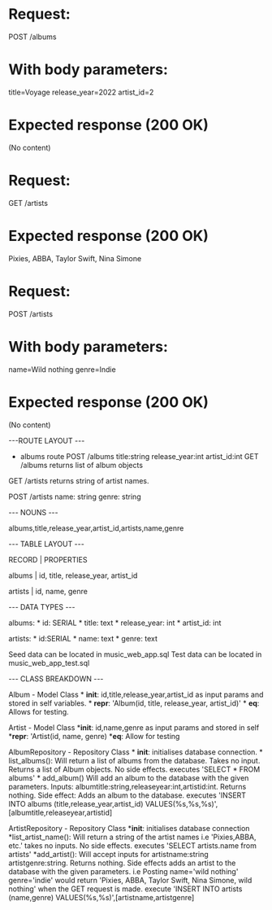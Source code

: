 # Request:
POST /albums

# With body parameters:
title=Voyage
release_year=2022
artist_id=2

# Expected response (200 OK)
(No content)

# Request:
GET /artists

# Expected response (200 OK)
Pixies, ABBA, Taylor Swift, Nina Simone

# Request:
POST /artists

# With body parameters:
name=Wild nothing
genre=Indie

# Expected response (200 OK)
(No content)

---ROUTE LAYOUT ---
* albums route
POST /albums
    title:string
    release_year:int
    artist_id:int
GET /albums
    returns list of album objects

GET /artists
    returns string of artist names.

POST /artists
    name: string
    genre: string



--- NOUNS ---

albums,title,release_year,artist_id,artists,name,genre


--- TABLE LAYOUT ---

RECORD | PROPERTIES

albums | id, title, release_year, artist_id

artists | id, name, genre


--- DATA TYPES ---

albums:
    * id: SERIAL
    * title: text
    * release_year: int
    * artist_id: int

artists:
    * id:SERIAL
    * name: text
    * genre: text

Seed data can be located in music_web_app.sql
Test data can be located in music_web_app_test.sql

--- CLASS BREAKDOWN ---

Album - Model Class
    * __init__: id,title,release_year,artist_id as input params and stored in self variables.
    * __repr__: 'Album(id, title, release_year, artist_id)'
    * __eq__: Allows for testing.

Artist - Model Class
    *__init__: id,name,genre as input params and stored in self
    *__repr__: 'Artist(id, name, genre)
    *__eq__: Allow for testing

AlbumRepository - Repository Class
    * __init__: initialises database connection.
    * list_albums(): Will return a list of albums from the database. Takes no input. Returns a list of Album objects. No side effects.
                     executes 'SELECT * FROM albums'
    * add_album() Will add an album to the database with the given parameters. Inputs: albumtitle:string,releaseyear:int,artistid:int. Returns nothing. Side effect: Adds an album to the
                  database.
                  executes 'INSERT INTO albums (title,release_year,artist_id) VALUES(%s,%s,%s)',[albumtitle,releaseyear,artistid]

ArtistRepository - Repository Class
    *__init__: initialises database connection
    *list_artist_name(): Will return a string of the artist names i.e 'Pixies,ABBA,
                         etc.' takes no inputs. No side effects.
                         executes 'SELECT artists.name from artists'
    *add_artist(): Will accept inputs for artistname:string artistgenre:string. Returns nothing. Side effects adds an artist to the database with the given parameters. i.e Posting name='wild nothing' genre='indie' would return 
        'Pixies, ABBA, Taylor Swift, Nina Simone, wild nothing' when the GET request is made. 
        execute 'INSERT INTO artists (name,genre) VALUES(%s,%s)',[artistname,artistgenre]

